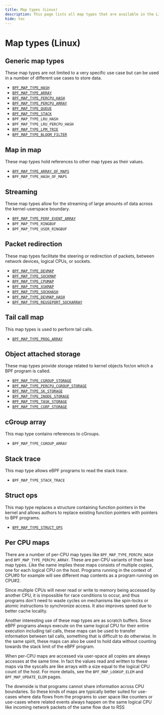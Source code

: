 ```yaml
---
title: Map types (Linux)
description: This page lists all map types that are available in the Linux kernel. They are categorized based on their functionality.
hide: toc
---
```


# Map types (Linux)

## Generic map types

These map types are not limited to a very specific use case but can be used in a number of different use cases to store data.

  * [`BPF_MAP_TYPE_HASH`](BPF_MAP_TYPE_HASH.md)
  * [`BPF_MAP_TYPE_ARRAY`](BPF_MAP_TYPE_ARRAY.md)
  * [`BPF_MAP_TYPE_PERCPU_HASH`](BPF_MAP_TYPE_PERCPU_HASH.md)
  * [`BPF_MAP_TYPE_PERCPU_ARRAY`](BPF_MAP_TYPE_PERCPU_ARRAY.md)
  * [`BPF_MAP_TYPE_QUEUE`](BPF_MAP_TYPE_QUEUE.md)
  * [`BPF_MAP_TYPE_STACK`](BPF_MAP_TYPE_STACK.md)
  * `BPF_MAP_TYPE_LRU_HASH`
  * `BPF_MAP_TYPE_LRU_PERCPU_HASH`
  * [`BPF_MAP_TYPE_LPM_TRIE`](BPF_MAP_TYPE_LPM_TRIE.md)
  * [`BPF_MAP_TYPE_BLOOM_FILTER`](BPF_MAP_TYPE_BLOOM_FILTER.md)

## Map in map

These map types hold references to other map types as their values.

  * [`BPF_MAP_TYPE_ARRAY_OF_MAPS`](BPF_MAP_TYPE_ARRAY_OF_MAPS.md)
  * `BPF_MAP_TYPE_HASH_OF_MAPS`

## Streaming

These map types allow for the streaming of large amounts of data across the kernel-userspace boundary.

  * [`BPF_MAP_TYPE_PERF_EVENT_ARRAY`](BPF_MAP_TYPE_PERF_EVENT_ARRAY.md)
  * `BPF_MAP_TYPE_RINGBUF`
  * `BPF_MAP_TYPE_USER_RINGBUF`

## Packet redirection

These map types facilitate the steering or redirection of packets, between network devices, logical CPUs, or sockets.

  * [`BPF_MAP_TYPE_DEVMAP`](BPF_MAP_TYPE_DEVMAP.md)
  * [`BPF_MAP_TYPE_SOCKMAP`](BPF_MAP_TYPE_SOCKMAP.md)
  * [`BPF_MAP_TYPE_CPUMAP`](BPF_MAP_TYPE_CPUMAP.md)
  * [`BPF_MAP_TYPE_XSKMAP`](BPF_MAP_TYPE_XSKMAP.md)
  * [`BPF_MAP_TYPE_SOCKHASH`](BPF_MAP_TYPE_SOCKHASH.md)
  * [`BPF_MAP_TYPE_DEVMAP_HASH`](BPF_MAP_TYPE_DEVMAP_HASH.md)
  * [`BPF_MAP_TYPE_REUSEPORT_SOCKARRAY`](BPF_MAP_TYPE_REUSEPORT_SOCKARRAY.md)

## Tail call map

This map types is used to perform tail calls.

  * [`BPF_MAP_TYPE_PROG_ARRAY`](BPF_MAP_TYPE_PROG_ARRAY.md)

## Object attached storage

These map types provide storage related to kernel objects for/on which a BPF program is called.

  * [`BPF_MAP_TYPE_CGROUP_STORAGE`](BPF_MAP_TYPE_CGROUP_STORAGE.md)
  * [`BPF_MAP_TYPE_PERCPU_CGROUP_STORAGE`](BPF_MAP_TYPE_PERCPU_CGROUP_STORAGE.md)
  * [`BPF_MAP_TYPE_SK_STORAGE`](BPF_MAP_TYPE_SK_STORAGE.md)
  * [`BPF_MAP_TYPE_INODE_STORAGE`](BPF_MAP_TYPE_INODE_STORAGE.md)
  * [`BPF_MAP_TYPE_TASK_STORAGE`](BPF_MAP_TYPE_TASK_STORAGE.md)
  * [`BPF_MAP_TYPE_CGRP_STORAGE`](BPF_MAP_TYPE_CGRP_STORAGE.md)

## cGroup array

This map type contains references to cGroups.

  * `BPF_MAP_TYPE_CGROUP_ARRAY`

## Stack trace

This map type allows eBPF programs to read the stack trace.

  * `BPF_MAP_TYPE_STACK_TRACE`

## Struct ops

This map type replaces a structure containing function pointers in the kernel and allows authors to replace existing function pointers with pointers to BPF programs.

  * [`BPF_MAP_TYPE_STRUCT_OPS`](BPF_MAP_TYPE_STRUCT_OPS.md)
  
## Per CPU maps

There are a number of per-CPU map types like `BPF_MAP_TYPE_PERCPU_HASH` and `BPF_MAP_TYPE_PERCPU_ARRAY`. These are per-CPU variants of their base map types. Like the name implies these maps consists of multiple copies, one for each logical CPU on the host. Programs running in the context of CPU#0 for example will see different map contents as a program running on CPU#2. 

Since multiple CPUs will never read or write to memory being accessed by another CPU, it is impossible for race conditions to occur, and thus programs don't need to waste cycles on mechanisms like spin-locks or atomic instructions to synchronize access. It also improves speed due to better cache locality.

Another interesting use of these map types are as scratch buffers. Since eBPF programs always execute on the same logical CPU for their entire execution including tail calls, these maps can be used to transfer information between tail calls, something that is difficult to do otherwise. In the same spirit, these maps can also be used to hold data without counting towards the stack limit of the eBPF program.

When per-CPU maps are accessed via user-space all copies are always accesses at the same time. In fact the values read and written to these maps via the syscalls are like arrays with a size equal to the logical CPU count of the host. For more details, see the `BPF_MAP_LOOKUP_ELEM` and `BPF_MAP_UPDATE_ELEM` pages.

The downside is that programs cannot share information across CPU boundaries. So these kinds of maps are typically better suited for use-cases where data flows from the programs to user space like counters or use-cases where related events always happen on the same logical CPU like incoming network packets of the same flow due to RSS
